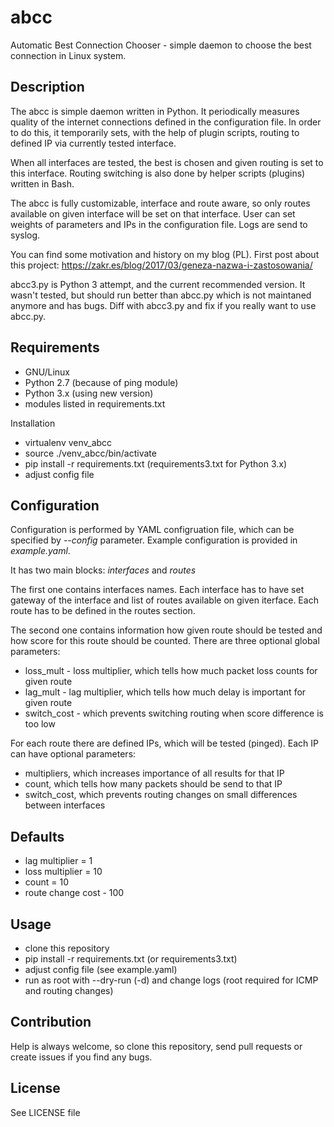 # abcc
Automatic Best Connection Chooser - simple daemon to choose the best connection
in Linux system.

Description
---------
The abcc is simple daemon written in Python. It periodically measures quality of
the internet connections defined in the configuration file. In order to do this,
it temporarily sets, with the help of plugin scripts, routing to defined IP via
currently tested interface.

When all interfaces are tested, the best is chosen and given routing is set to
this interface. Routing switching is also done by helper scripts (plugins)
written in Bash.

The abcc is fully customizable, interface and route aware, so only routes
available on given interface will be set on that interface. User can set weights
of parameters and IPs in the configuration file. Logs are send to syslog.

You can find some motivation and history on my blog (PL). First post about
this project: https://zakr.es/blog/2017/03/geneza-nazwa-i-zastosowania/

abcc3.py is Python 3 attempt, and the current recommended version. It wasn't
tested, but should run better than abcc.py which is not maintaned anymore and
has bugs. Diff with abcc3.py and fix if you really want to use abcc.py.

Requirements
---------
- GNU/Linux
- Python 2.7 (because of ping module)
- Python 3.x (using new version)
- modules listed in requirements.txt

Installation
- virtualenv venv_abcc
- source ./venv_abcc/bin/activate
- pip install -r requirements.txt (requirements3.txt for Python 3.x)
- adjust config file

Configuration
---------
Configuration is performed by YAML configruation file, which can be specified
by *--config* parameter. Example configuration is provided in *example.yaml*.

It has two main blocks: *interfaces* and *routes*

The first one contains interfaces names. Each interface has to have set gateway
of the interface and list of routes available on given iterface. Each route has
to be defined in the routes section.

The second one contains information how given route should be tested and how
score for this route should be counted. There are three optional global parameters:
- loss_mult - loss multiplier, which tells how much packet loss counts for given
route
- lag_mult - lag multiplier, which tells how much delay is important for given route
- switch_cost - which prevents switching routing when score difference is too low

For each route there are defined IPs, which will be tested (pinged). Each IP can
have optional parameters:
- multipliers, which increases importance of all results for that IP
- count, which tells how many packets should be send to that IP
- switch_cost, which prevents routing changes on small differences between interfaces

Defaults
---------
- lag multiplier = 1
- loss multiplier = 10
- count = 10
- route change cost - 100

Usage
---------
- clone this repository
- pip install -r requirements.txt (or requirements3.txt)
- adjust config file (see example.yaml)
- run as root with --dry-run (-d) and change logs (root required for ICMP and
  routing changes)

Contribution
---------
Help is always welcome, so clone this repository, send pull requests or create
issues if you find any bugs.

License
---------
See LICENSE file
